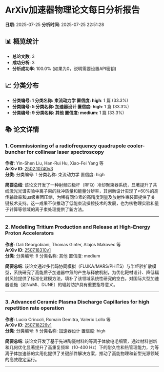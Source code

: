 # ArXiv加速器物理论文每日分析报告

**日期**: 2025-07-25
**分析时间**: 2025-07-25 22:51:28

## 📊 概览统计

- **总论文数**: 3
- **成功分析**: 3
- **分析成功率**: 100.0% (如果为0，说明需要设置API密钥)

## 📈 分类分布

- **分类编号: 1
分类名称: 束流动力学
置信度: high**: 1 篇 (33.3%)
- **分类编号: 5
分类名称: 加速器设计
置信度: high**: 1 篇 (33.3%)
- **分类编号: 9
分类名称: 其他
置信度: medium**: 1 篇 (33.3%)

## 📚 论文详情

### 1. Commissioning of a radiofrequency quadrupole cooler-buncher for   collinear laser spectroscopy

**作者**: Yin-Shen Liu, Han-Rui Hu, Xiao-Fei Yang 等  
**ArXiv ID**: [2502.10740v3](https://arxiv.org/abs/2502.10740v3)  
**分类**: 分类编号: 1
分类名称: 束流动力学
置信度: high  

**简要总结**: 该论文开发了一种射频四极杆（RFQ）冷却聚束器系统，显著提升了共线激光光谱实验中离子束的脉冲质量和能量分辨率，其创新设计实现了>60%的高传输效率和μs级束团压缩，为稀有同位素的高精度测量及放射性束装置提供了关键技术支持。这一成果不仅推动了低能束流操控技术的发展，也为核物理实验和量子计算等领域的离子束处理提供了新方法。

---

### 2. Modelling Tritium Production and Release at High-Energy Proton   Accelerators

**作者**: Dali Georgobiani, Thomas Ginter, Alajos Makovec 等  
**ArXiv ID**: [2507.18310v1](https://arxiv.org/abs/2507.18310v1)  
**分类**: 分类编号: 9
分类名称: 其他
置信度: medium  

**简要总结**: 该论文通过多代码协同模拟（FLUKA/MARS/PHITS）与半经验扩散模型，系统研究了高能质子加速器中氚的产生与释放机制，为优化靶材设计、降低辐射风险提供了标准化建模方法，填补了该领域系统性研究的空白，对国际大型加速器设施（如NuMI、DUNE）的辐射防护具有重要指导意义。

---

### 3. Advanced Ceramic Plasma Discharge Capillaries for high repetition rate   operation

**作者**: Lucio Crincoli, Romain Demitra, Valerio Lollo 等  
**ArXiv ID**: [2507.18226v1](https://arxiv.org/abs/2507.18226v1)  
**分类**: 分类编号: 5
分类名称: 加速器设计
置信度: high  

**简要总结**: 该论文开发了基于先进陶瓷材料的等离子体放电毛细管，通过材料创新和几何优化显著提升了高重复频率（10-400 Hz）下的耐久性和热管理能力，为等离子体加速器的实用化提供了关键部件解决方案，推动了高能物理和新型光源领域的高效稳定运行。

---

